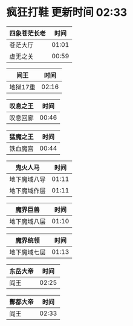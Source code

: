 # 疯狂打鞋 更新时间 02:33

| 四象苍茫长老   | 时间    |
|--------|-------|
| 苍茫大厅 | 01:01 |
| 虚无之关 | 00:59 |

| 间王   | 时间    |
|--------|-------|
| 地狱17重 | 02:16 |

| 叹息之王   | 时间    |
|--------|-------|
| 叹息回廊 | 00:46 |

| 猛魔之王   | 时间    |
|--------|-------|
| 铁血魔宫 | 00:44 |

| 鬼火人马   | 时间    |
|--------|-------|
| 地下魔域八导 | 01:11 |
| 地下魔域作层 | 01:11 |

| 魔界巨兽   | 时间    |
|--------|-------|
| 地下魔域八层 | 01:10 |

| 魔界统领   | 时间    |
|--------|-------|
| 地下魔域七层 | 01:13 |

| 东岳大帝   | 时间    |
|--------|-------|
| 阎王 | 02:25 |

| 酆都大帝   | 时间    |
|--------|-------|
| 阎王 | 02:33 |